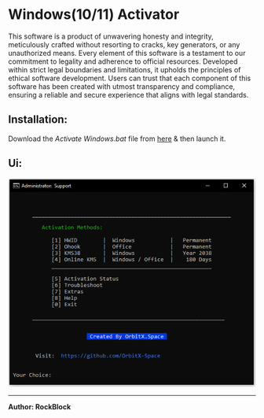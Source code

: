 # Windows(10/11) Activator

This software is a product of unwavering honesty and integrity, meticulously crafted without resorting to cracks, key generators, or any unauthorized means. Every element of this software is a testament to our commitment to legality and adherence to official resources. Developed within strict legal boundaries and limitations, it upholds the principles of ethical software development. Users can trust that each component of this software has been created with utmost transparency and compliance, ensuring a reliable and secure experience that aligns with legal standards.

## Installation:
Download the *_Activate Windows.bat_* file from [here](https://github.com/OrbitX-Space/Windows-Activator/blob/main/Activate%20Windows.bat)
 & then launch it.

## Ui:

![Screenshot 1](./images/ui.png)

***
**Author: RockBlock**
